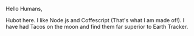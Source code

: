 ﻿Hello Humans,

Hubot here. I like Node.js and Coffescript (That's what I am made of!).
I have had Tacos on the moon and find them far superior to Earth Tracker.
